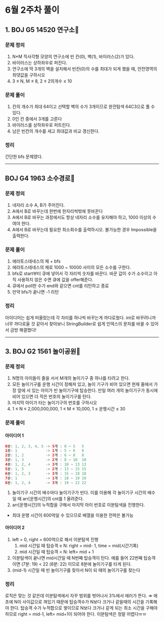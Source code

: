 # 6월 2주차 풀이
## 1. BOJ G5 14520 연구소🧪
### 문제 정의

1. N*M 직사각형 모양의 연구소에 빈 칸(0), 벽(1), 바이러스(2)가 있다.
2. 바이러스는 상하좌우로 퍼진다.
3. 연구소에 딱 3개의 벽을 설치해서 빈칸(0)의 수를 최대가 되게 했을 때, 안전영역의 최댓값을 구하시오
4. 3 ≤ N, M ≤ 8, 2 ≤ 2의개수 ≤ 10

### 문제 풀이

1. 칸의 개수가 최대 64이고 선택할 벽의 수가 3개이므로 완전탐색 64C3으로 풀 수 있다.
2. 0인 칸 중에서 3개를 고른다
3. 바이러스를 상하좌우로 퍼트린다.
4. 남은 빈칸의 개수를 세고 최대값과 비교 갱신한다.

### 정리

간단한 bfs 문제였다.

----
## BOJ G4 1963 소수경로🧭
### 문제 정의

1. 네자리  소수 A, B가 주어진다. 
2. A에서 B로 바꾸는데 한번에 한자리씩밖에 못바꾼다 
3. A에서 B로 바꾸는 과정에서도 항상 네자리 소수를 유지해야 하고,  1000 이상의 수여야 한다.
4. A에서 B로 바꾸는데 필요한 최소회수를 출력하시오. 불가능한 경우 Impossible을 출력한다.

### 문제 풀이

1. 에라토스테네스의 체 + bfs
2. 에라토스테네스의 체로 1000 ~ 10000  사이의 모든  소수를 구한다.
3. bfs로 start부터 큐에 넣어서 각 자리씩 숫자를 바꾼다. 바꾼 값이 수가 소수이고 아직 사용하지 않은 수면 큐에 값을 offer해준다.
4. 큐에서 poll한 수가 end와 같으면 cnt를 리턴하고 종료
5. 만약 bfs가 끝나면 -1 리턴

### 정리

아이디어는 쉽게 떠올랐는데 각 자리를 하나씩 바꾸는게 까다로웠다. int로 바꾸려니까 너무 까다로울 것 같아서 찾아보니 StringBuilder로 쉽게 인덱스의 문자를 바꿀 수 있어서 금방 해결했다!

---
## 3. BOJ G2 1561 놀이공원🎡
### 문제 정의

1. N명의 아이들이 줄을 서서 M개의 놀이기구 중 하나를 타려고 한다.
2. 모든 놀이기구를 운행 시간이 정해져 있고, 놀이 기구가 비어 있으면 현재 줄에서 가장 앞에 서 있는 아이가 빈 놀이기구에 탑승한다. 만일 여러 개의 놀이기구가 동시에 비어 있으면 더 작은 번호의 놀이기구를 탄다.
3. 마지막 아이가 타는 놀이기구의 번호를 구하시오
4. 1 ≤ N ≤ 2,000,000,000, 1 ≤ M ≤ 10,000, 1 ≤ 운행시간 ≤ 30

### 문제 풀이

#### 아이디어 1

```java
0분: 1, 2, 3, 4, 5 -> 5개 : 0 ~ 5   5
1분: 1             -> 1개 : 5 ~ 6   6
2분: 1, 2          -> 2개 : 6 ~ 8   8
3분: 1, 3          -> 2개 : 8 ~ 10  10
4분: 1, 2, 4       -> 3개 : 10 ~ 13 13
5분: 1, 5          -> 2개 : 13 ~ 15 15
6분: 1, 2, 3       -> 3개 : 15 ~ 18 18
7분: 1             -> 1개 : 18 ~ 19 19
8분: 1, 2, 4       -> 3개 : 19 ~ 22 22
```

1. 놀이기구 시간의 배수마다 놀이기구가 빈다.  이를 이용해 각 놀이기구 시간의 배수일 때  arr[운행시간]의 cnt를 1 올려준다.
2. arr[운행시간]의 누적합을 구해서 마지막 아이 번호로 이분탐색을 진행한다.
- 최대 운행 시간이 600억일 수 있으므로 배열을 이용한 전략은 불가능

#### 아이디어 2

1. left = 0, right = 600억으로 해서 이분탐색 진행
    1. mid  시간일 때 탑승객 ≥ N: right = mid- 1, time = mid(시간기록)
    2. mid 시간일 때 탑승객 < N: left= mid + 1
2. 이분탐색이 끝나면 mid시간일 때 N번째 탑승객이 탄다. 예를 들어 22번째 탑승객이면 (7분: 19) < 22  (8분: 22) 이므로 8분에 놀이기구를 타게 된다.
3. (mid-1) 시간일 때 빈 놀이기구를 찾아서 N이 되 때의 놀이기구를 찾는다

### 정리

로직은 맞는 것 같은데 이분탐색에서 자꾸 범위를 벗어나서 3%에서 에러가 뜬다. ⇒ 애초에 N이 사이값으로 껴있기 때문에 탑승객수가 N보다 크거나 같을때의 시간을 기록해야 한다. 탑승객 수가 누적합으로 쌓이므로 N보다 크거나 같게 되는 최소 시간을 구해야 하므로 right = mid-1, left= mid+1이 되어야 한다. 이분탐색은 정말 어렵다ㅠㅠ
